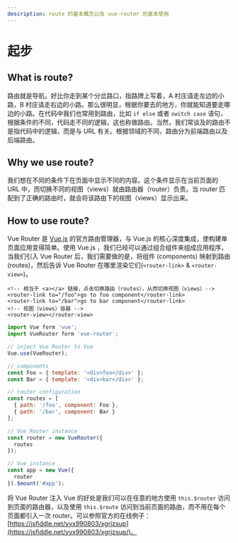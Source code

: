 ```yaml
---
description: route 的基本概念以及 vue-router 的基本使用
---
```


# 起步

## What is route?

路由就是导航。好比你走到某个分岔路口，指路牌上写着，A 村庄请走左边的小路，B 村庄请走右边的小路。那么很明显，根据你要去的地方，你就能知道要走哪边的小路。在代码中我们也常用到路由，比如 `if else` 或者 `switch case` 语句，根据条件的不同，代码走不同的逻辑，这也称做路由。当然，我们常谈及的路由不是指代码中的逻辑，而是与 URL 有关。根据领域的不同，路由分为前端路由以及后端路由。

## Why we use route?

我们想在不同的条件下在页面中显示不同的内容。这个条件显示在当前页面的 URL 中，而切换不同的视图（views）就由路由器（router）负责。当 router 匹配到了正确的路由时，就会将该路由下的视图（views）显示出来。

## How to use route?

Vue Router 是 [Vue.js](https://vuejs.org) 的官方路由管理器，与 Vue.js 的核心深度集成，使构建单页面应用变得简单。使用 Vue.js ，我们已经可以通过组合组件来组成应用程序，当我们引入 Vue Router 后，我们需要做的是，将组件 \(components\) 映射到路由 \(routes\)，然后告诉 Vue Router 在哪里渲染它们\(`<router-link>` & `<router-view>`\)。

```markup
<!-- 相当于 <a></a> 链接，点击切换路由（routes），从而切换视图（views）-->
<router-link to="/foo">go to foo component</router-link>
<router-link to="/bar">go to bar component</router-link>
<!-- 视图（views）容器 -->
<router-view></router-view>
```

```javascript
import Vue form 'vue';
import VueRouter form 'vue-router';

// inject Vue Router to Vue
Vue.use(VueRouter);

// components
const Foo = { template: '<div>foo</div>' };
const Bar = { template: '<div>bar</div>' };

// router configuration
const routes = [
  { path: '/foo', component: Foo },
  { path: '/bar', component: Bar }
];

// Vue Router instance
const router = new VueRouter({
  routes
});

// Vue instance
const app = new Vue({
  router
}).$mount('#app');
```

将 Vue Router 注入 Vue 的好处是我们可以在任意的地方使用 `this.$router` 访问到页面的路由器，以及使用 `this.$route` 访问到当前页面的路由，而不用在每个页面都引入一次 router。可以参照官方的在线例子：[https://jsfiddle.net/yyx990803/xgrjzsup](https://jsfiddle.net/yyx990803/xgrjzsup/)。

